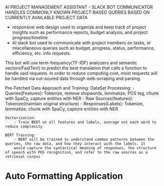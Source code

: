 AI PROJECT MANAGEMENT ASSISTANT - SLACK BOT COMMUNICATOR HANDLES COMMONLY KNOWN PROJECT-BASED QUERIES BASED ON CURRENTLY AVAILABLE PROJECT DATA

- responsive web design used to organize and keep track of project insights such as performance reports, budget analysis, and project progress/timeline
- AI slack bot used to communicate with project members on tasks, or miscellaneous queries such as budget, progress, status, performance, efficiency, etc. info requests. 

This bot will use term-frequency(TF-IDF) analyzers and semantic vectors(FastText) to predict the best translation that calls a function to handle said requests. In order to reduce computing cost, most requests will be handled via out-soured data through web-scraping and parsing. 


Pre-Fetched Data Approach and Training:
    DataSet Processing:
        - Queries(Features): Tokenize, remove stopwords, lemmatize, POS tag, chunk with SpaCy, capture entities with NER
        - Raw Sources(features): Tokenize(maintain original structure)
        - Responses(Labels): Tokenize, lemmatize, chunk with SpaCy, capture entities with NER

    Vectorization:
        - Train BERT on all features and labels, average out each word to reduce complexity

    BERT Training: 
        - BERT will be trained to understand common patterns between the queries, the raw data, and how they interact with the labels. It
        would capture the syntactical meaning of responses, the structure of speech with POS recognition, and refer to the raw sources as a retrieval corpus

    




# Auto Formatting Application
